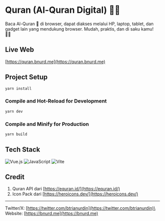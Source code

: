 # Quran (Al-Quran Digital) 🙌🏻

Baca Al-Quran 📖 di browser, dapat diakses melalui HP, laptop, tablet, dan gadget lain yang mendukung browser. Mudah, praktis, dan di saku kamu! 🙏🏻

## Live Web
[https://quran.bnurd.me](https://quran.bnurd.me)

## Project Setup

```sh
yarn install
```

### Compile and Hot-Reload for Development

```sh
yarn dev
```

### Compile and Minify for Production

```sh
yarn build
```

## Tech Stack
![Vue.js](https://img.shields.io/badge/vuejs-%2335495e.svg?style=for-the-badge&logo=vuedotjs&logoColor=%234FC08D)
![JavaScript](https://img.shields.io/badge/javascript-%23323330.svg?style=for-the-badge&logo=javascript&logoColor=%23F7DF1E)
![Vite](https://img.shields.io/badge/vite-%23646CFF.svg?style=for-the-badge&logo=vite&logoColor=white)

## Credit
1. Quran API dari [https://equran.id/](https://equran.id/)
2. Icon Pack dari [https://heroicons.dev/](https://heroicons.dev/)
---
Twitter/X: [https://twitter.com/btrianurdin](https://twitter.com/btrianurdin)\
Website: [https://bnurd.me](https://bnurd.me)
